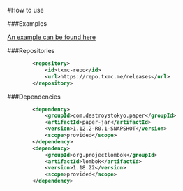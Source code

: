#How to use

###Examples

[An example can be found here](https://github.com/254nm/PacketAPI/blob/master/Example/src/main/java/me/txmc/protocolapiexample/ProtocolAPIExample.java)

###Repositories
```xml
        <repository>
            <id>txmc-repo</id>
            <url>https://repo.txmc.me/releases</url>
        </repository>
```


###Dependencies
```xml
        <dependency>
            <groupId>com.destroystokyo.paper</groupId>
            <artifactId>paper-jar</artifactId>
            <version>1.12.2-R0.1-SNAPSHOT</version>
            <scope>provided</scope>
        </dependency>
        <dependency>
            <groupId>org.projectlombok</groupId>
            <artifactId>lombok</artifactId>
            <version>1.18.22</version>
            <scope>provided</scope>
        </dependency>
```